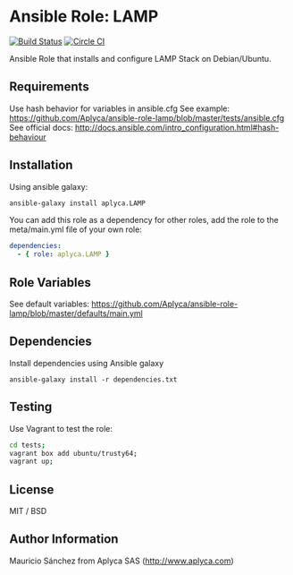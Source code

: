 # Ansible Role: LAMP

[![Build Status](https://travis-ci.org/Aplyca/ansible-role-lamp.svg?branch=master)](https://travis-ci.org/Aplyca/ansible-role-lamp)
[![Circle CI](https://circleci.com/gh/Aplyca/ansible-role-lamp.png?style=badge)](https://circleci.com/gh/Aplyca/ansible-role-lamp)

Ansible Role that installs and configure LAMP Stack on Debian/Ubuntu.

## Requirements

Use hash behavior for variables in ansible.cfg
See example: https://github.com/Aplyca/ansible-role-lamp/blob/master/tests/ansible.cfg
See official docs: http://docs.ansible.com/intro_configuration.html#hash-behaviour

## Installation

Using ansible galaxy:
```bash
ansible-galaxy install aplyca.LAMP
```
You can add this role as a dependency for other roles, add the role to the meta/main.yml file of your own role:
```yaml
dependencies:
  - { role: aplyca.LAMP }
```

## Role Variables

See default variables: https://github.com/Aplyca/ansible-role-lamp/blob/master/defaults/main.yml

## Dependencies

Install dependencies using Ansible galaxy

`ansible-galaxy install -r dependencies.txt`

## Testing

Use Vagrant to test the role:

```bash
cd tests;
vagrant box add ubuntu/trusty64;
vagrant up;
```

## License

MIT / BSD

## Author Information

Mauricio Sánchez from Aplyca SAS (http://www.aplyca.com)
